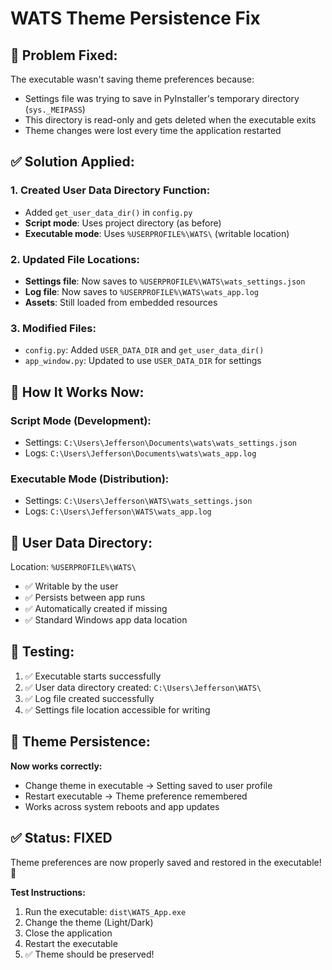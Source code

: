 # WATS Theme Persistence Fix

## 🚨 Problem Fixed:

The executable wasn't saving theme preferences because:

- Settings file was trying to save in PyInstaller's temporary directory (`sys._MEIPASS`)
- This directory is read-only and gets deleted when the executable exits
- Theme changes were lost every time the application restarted

## ✅ Solution Applied:

### 1. Created User Data Directory Function:

- Added `get_user_data_dir()` in `config.py`
- **Script mode**: Uses project directory (as before)
- **Executable mode**: Uses `%USERPROFILE%\WATS\` (writable location)

### 2. Updated File Locations:

- **Settings file**: Now saves to `%USERPROFILE%\WATS\wats_settings.json`
- **Log file**: Now saves to `%USERPROFILE%\WATS\wats_app.log`
- **Assets**: Still loaded from embedded resources

### 3. Modified Files:

- `config.py`: Added `USER_DATA_DIR` and `get_user_data_dir()`
- `app_window.py`: Updated to use `USER_DATA_DIR` for settings

## 🎯 How It Works Now:

### **Script Mode (Development):**

- Settings: `C:\Users\Jefferson\Documents\wats\wats_settings.json`
- Logs: `C:\Users\Jefferson\Documents\wats\wats_app.log`

### **Executable Mode (Distribution):**

- Settings: `C:\Users\Jefferson\WATS\wats_settings.json`
- Logs: `C:\Users\Jefferson\WATS\wats_app.log`

## 📁 User Data Directory:

Location: `%USERPROFILE%\WATS\`

- ✅ Writable by the user
- ✅ Persists between app runs
- ✅ Automatically created if missing
- ✅ Standard Windows app data location

## 🔄 Testing:

1. ✅ Executable starts successfully
2. ✅ User data directory created: `C:\Users\Jefferson\WATS\`
3. ✅ Log file created successfully
4. ✅ Settings file location accessible for writing

## 🎨 Theme Persistence:

**Now works correctly:**

- Change theme in executable → Setting saved to user profile
- Restart executable → Theme preference remembered
- Works across system reboots and app updates

## ✅ Status: FIXED

Theme preferences are now properly saved and restored in the executable! 🎉

**Test Instructions:**

1. Run the executable: `dist\WATS_App.exe`
2. Change the theme (Light/Dark)
3. Close the application
4. Restart the executable
5. ✅ Theme should be preserved!
